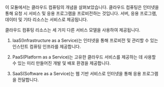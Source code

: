 
이 모듈에서는 클라우드 컴퓨팅의 개념을 살펴보았습니다. 클라우드 컴퓨팅은 인터넷을 통해 요청 시 서비스 및 응용 프로그램을 프로비전하는 것입니다. 서버, 응용 프로그램, 데이터 및 기타 리소스는 서비스로 제공됩니다. 

클라우드 컴퓨팅 리소스는 세 가지 다른 서비스 모델을 사용하여 제공됩니다.

1. IaaS(Infrastructure as a Service)는 인터넷을 통해 프로비전 및 관리할 수 있는 인스턴트 컴퓨팅 인프라를 제공합니다.

2. PaaS(Platform as a Service)는 고유한 클라우드 서비스를 제공하는 데 사용할 수 있는 미리 만들어진 개발 및 배포 환경을 제공합니다.

3. SaaS(Software as a Service)는 웹 기반 서비스로 인터넷을 통해 응용 프로그램을 전달합니다.
